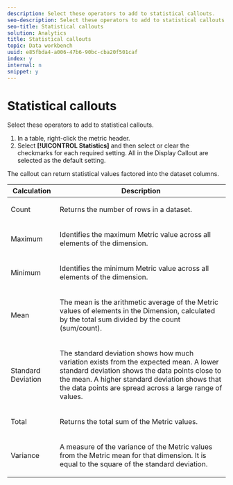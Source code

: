 ```yaml
---
description: Select these operators to add to statistical callouts.
seo-description: Select these operators to add to statistical callouts.
seo-title: Statistical callouts
solution: Analytics
title: Statistical callouts
topic: Data workbench
uuid: e85fbda4-a006-47b6-90bc-cba20f501caf
index: y
internal: n
snippet: y
---
```


# Statistical callouts

Select these operators to add to statistical callouts.

1. In a table, right-click the metric header. 
1. Select **[!UICONTROL Statistics]** and then select or clear the checkmarks for each required setting. All in the Display Callout are selected as the default setting.

The callout can return statistical values factored into the dataset columns.  

<table id="table_B2A4F9D5938D4756A81ACF6F4D77E63D"> 
 <thead> 
  <tr> 
   <th colname="col1" align="center" class="entry"> Calculation </th> 
   <th colname="col2" align="center" class="entry"> Description </th> 
  </tr>
 </thead>
 <tbody> 
  <tr> 
   <td colname="col1"> <p>Count </p> </td> 
   <td colname="col2" valign="middle"> <p>Returns the number of rows in a dataset. </p> </td> 
  </tr> 
  <tr> 
   <td colname="col1"> <p>Maximum </p> </td> 
   <td colname="col2" valign="middle"> <p> Identifies the maximum Metric value across all elements of the dimension. </p> </td> 
  </tr> 
  <tr> 
   <td colname="col1"> <p>Minimum </p> </td> 
   <td colname="col2"> <p> Identifies the minimum Metric value across all elements of the dimension. </p> </td> 
  </tr> 
  <tr> 
   <td colname="col1"> <p>Mean </p> </td> 
   <td colname="col2"> <p> The mean is the arithmetic average of the Metric values of elements in the Dimension, calculated by the total sum divided by the count (sum/count). </p> </td> 
  </tr> 
  <tr> 
   <td colname="col1"> <p>Standard Deviation </p> </td> 
   <td colname="col2"> <p>The standard deviation shows how much variation exists from the expected mean. A lower standard deviation shows the data points close to the mean. A higher standard deviation shows that the data points are spread across a large range of values. </p> </td> 
  </tr> 
  <tr> 
   <td colname="col1"> <p>Total </p> </td> 
   <td colname="col2"> <p> Returns the total sum of the Metric values. </p> </td> 
  </tr> 
  <tr> 
   <td colname="col1"> <p>Variance </p> </td> 
   <td colname="col2"> <p> A measure of the variance of the Metric values from the Metric mean for that dimension. It is equal to the square of the standard deviation. </p> </td> 
  </tr> 
 </tbody> 
</table>


